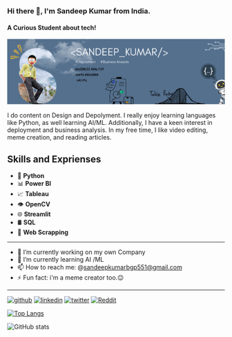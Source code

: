 ### Hi there 👋, I'm Sandeep Kumar from India.
#### A Curious Student about tech!
![i'm a Bsuiness Development Aanalyst ](https://github.com/sandeepyadav1122/sandeepyadav1122/blob/main/my%20Banner.png)

I do content on Design and Depolyment. I really enjoy learning languages like Python, as well learning AI/ML. Additionally, I have a keen interest in deployment and business analysis. In my free time, I like video editing, meme creation, and reading articles.


Skills and Exprienses
-------------------------------------------------------------------------------------------------------------------------------------------------------------------------------------------------------------
- 🐍 **Python**
- 📊 **Power BI**
- 📈 **Tableau**
- 👁️ **OpenCV**
- 🌐 **Streamlit**
- 🛢️ **SQL**
- 🔗 **Web Scrapping**
-------------------------------------------------------------------------------------------------------------------------------------------------------------------------------------------------------------
- 🔭 I’m currently working on my own Company 
- 🌱 I’m currently learning AI /ML 
- 📫 How to reach me: @sandeepkumarbgp551@gmail.com 
- ⚡ Fun fact: i'm a meme creator too.😉 
-------------------------------------------------------------------------------------------------------------------------------------------------------------------------------------------------------------

[<img src='https://cdn.jsdelivr.net/npm/simple-icons@3.0.1/icons/github.svg' alt='github' height='40'>](https://github.com/sandeepyadav1122)  [<img src='https://cdn.jsdelivr.net/npm/simple-icons@3.0.1/icons/linkedin.svg' alt='linkedin' height='40'>](https://www.linkedin.com/in/sandeep-kumar-434972323)  [<img src='https://cdn.jsdelivr.net/npm/simple-icons@3.0.1/icons/twitter.svg' alt='twitter' height='40'>](https://twitter.com/https://x.com/Sandeep54063669)  [<img src='https://cdn.jsdelivr.net/npm/simple-icons@3.0.1/icons/reddit.svg' alt='Reddit' height='40'>](https://www.reddit.com/user/serious_Ad8112)  

[![Top Langs](https://github-readme-stats.vercel.app/api/top-langs/?username=sandeepyadav1122)](https://github.com/anuraghazra/github-readme-stats)

![GitHub stats](https://github-readme-stats.vercel.app/api?username=sandeepyadav1122&show_icons=true&count_private=true)  
